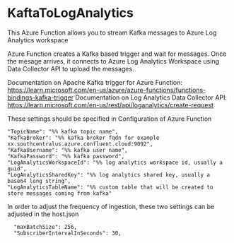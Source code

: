 # KaftaToLogAnalytics

This Azure Function allows you to stream Kafka messages to Azure Log Analytics workspace

Azure Function creates a Kafka based trigger and wait for messages. Once the mesage arrives, it connects to Azure Log Analytics Workspace using Data Collector API to upload the messages.

Documentation on Apache Kafka trigger for Azure Function: https://learn.microsoft.com/en-us/azure/azure-functions/functions-bindings-kafka-trigger
Documentation on Log Analytics Data Collector API: https://learn.microsoft.com/en-us/rest/api/loganalytics/create-request


These settings should be specified in Configuration of Azure Function

    "TopicName": "%% kafka topic name",
    "KafkaBroker": "%% kafka broker fqdn for example xx.southcentralus.azure.confluent.cloud:9092",
    "KafkaUsername": "%% kafka user name",
    "KafkaPassword": "%% kafka password",
    "LogAnalyticsWorkspaceId": "%% log analytics workspace id, usually a guid",
    "LogAnalyticsSharedKey": "%% log analytics shared key, usually a base64 long string",
    "LogAnalyticsTableName": "%% custom table that will be created to store messages coming from kafka"

In order to adjust the frequency of ingestion, these two settings can be adjusted in the host.json

      "maxBatchSize": 256,
      "SubscriberIntervalInSeconds": 30,
